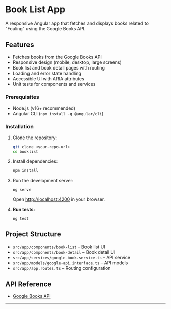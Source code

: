 # Book List App

A responsive Angular app that fetches and displays books related to "Fouling" using the Google Books API.

## Features

- Fetches books from the Google Books API
- Responsive design (mobile, desktop, large screens)
- Book list and book detail pages with routing
- Loading and error state handling
- Accessible UI with ARIA attributes
- Unit tests for components and services

### Prerequisites

- Node.js (v16+ recommended)
- Angular CLI (`npm install -g @angular/cli`)

### Installation

1. Clone the repository:

   ```sh
   git clone <your-repo-url>
   cd booklist
   ```

2. Install dependencies:

   ```sh
   npm install
   ```

3. Run the development server:

   ```sh
   ng serve
   ```

   Open [http://localhost:4200](http://localhost:4200) in your browser.

4. **Run tests:**
   ```sh
   ng test
   ```

## Project Structure

- `src/app/components/book-list` – Book list UI
- `src/app/components/book-detail` – Book detail UI
- `src/app/services/google-book.service.ts` – API service
- `src/app/models/google-api.interface.ts` – API models
- `src/app/app.routes.ts` – Routing configuration

## API Reference

- [Google Books API](https://www.googleapis.com/books/v1/volumes?q=fouling)

---
